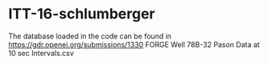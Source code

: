 # ITT-16-schlumberger

The database loaded in the code can be found in 
https://gdr.openei.org/submissions/1330
FORGE Well 78B-32 Pason Data at 10 sec Intervals.csv
